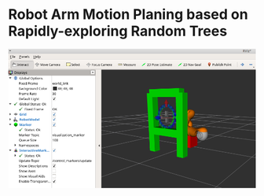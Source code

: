 # Robot Arm Motion Planing based on Rapidly-exploring Random Trees

<img src="columbiax_robot_proj5.png">
